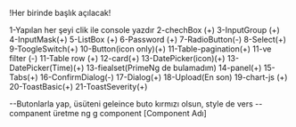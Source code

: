 
!Her birinde başlık açılacak!

1-Yapılan her şeyi clik ile console yazdır
2-chechBox  (+)
3-InputGroup (+)
4-InputMask(+)
5-ListBox (+)
6-Password (+)
7-RadioButton(-)
8-Select(+)
9-ToogleSwitch(+)
10-Button(icon only)(+)
11-Table-pagination(+) 
11-ve filter  (-)
11-Table row (+)
12-card(+)
13-DatePicker(icon)(+)
13-DatePicker(Time)(+)
13-fiealset(PrimeNg de bulamadım)
14-panel(+)
15-Tabs(+)
16-ConfirmDialog(-)
17-Dialog(+)
18-Upload(En son)
19-chart-js (+)
20-ToastBasic(+)
21-ToastSeverity(+)


--Butonlarla yap, üsüteni geleince buto kırmızı olsun, style de vers
--companent üretme
ng g component [Component Adı]



